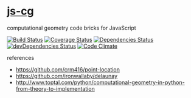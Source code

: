 [js-cg](http://aureooms.github.io/js-cg)
==

computational geometry code bricks for JavaScript

[![Build Status](https://travis-ci.org/aureooms/js-cg.svg)](https://travis-ci.org/aureooms/js-cg)
[![Coverage Status](https://coveralls.io/repos/aureooms/js-cg/badge.png)](https://coveralls.io/r/aureooms/js-cg)
[![Dependencies Status](https://david-dm.org/aureooms/js-cg.png)](https://david-dm.org/aureooms/js-cg#info=dependencies)
[![devDependencies Status](https://david-dm.org/aureooms/js-cg/dev-status.png)](https://david-dm.org/aureooms/js-cg#info=devDependencies)
[![Code Climate](https://codeclimate.com/github/aureooms/js-cg.png)](https://codeclimate.com/github/aureooms/js-cg)

references
 - https://github.com/crm416/point-location
 - https://github.com/ironwallaby/delaunay
 - http://www.toptal.com/python/computational-geometry-in-python-from-theory-to-implementation
